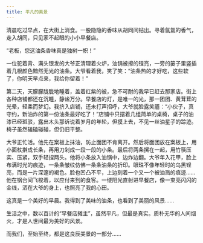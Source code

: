 ```yaml
---
title: 平凡的美景
---
```

<!-- wp:paragraph -->
<p>清晨吃过早点，在大街上消食。一股隐隐的香味从胡同间钻出。寻着氤氲的香气，走入胡同，只见家不起眼的小小早餐店。</p>
<!-- /wp:paragraph -->

<!-- wp:paragraph -->
<p>“老板，您这油条香味真是独树一帜！”</p>
<!-- /wp:paragraph -->

<!-- wp:paragraph -->
<p>一位驼着背、满头银发的大爷正清理着火炉，油锅被擦的锃亮，一旁的篓子里竖插着几根颜色黯然无光的油条。大爷看着我，笑了笑：“油条热的才好吃，这些软了，你明天早点来，我给你留着！”</p>
<!-- /wp:paragraph -->

<!-- wp:paragraph -->
<p>第二天，天朦朦胧胧地睡着，盖着红紫的被，急不可耐的我早已赶去那家店。街上各种店铺都还在沉睡，静谧万分。早餐店的灯，是唯一的光，那一团团、黄茸茸的光晕，轻柔而梦幻。我挤入店铺，还未打声招呼，大爷就脸露笑靥：“小伙子，真守约，新油炸的第一份油条最好吃了！”店铺中只摆着几组简单的桌椅，桌子的油漆已经斑驳，露出木头那诉说着岁月的年轮，但摸上去，不见一丝油星子的踪迹。椅子虽然磕磕碰碰，但仍旧平整。</p>
<!-- /wp:paragraph -->

<!-- wp:paragraph -->
<p>大爷正忙活。他先在案板上抹油，防止面团不肯离开。然后将面团放在案板上，用小面杖擀成长条，再用刀剁成一段一段的小条。最后将两条摞在一起，用竹筷压实、压紧，双手轻捏两头。他将小条放入油锅中，边炸边翻。大爷年入花甲，脸上布满时光的痕迹，一条条皱纹仿佛一条条油条的折印。眼珠不像年轻时的乌黑锃亮，而是一片深邃的褐色。脸也凹凸不平，上边刻着一个又一个被油溅的痕迹……他在锅台间飞梭着，以应付来到的食客。一缕阳光直射进早餐店，像一束亮闪闪的金线，洒在大爷的身上，也照亮了我的心田。</p>
<!-- /wp:paragraph -->

<!-- wp:paragraph -->
<p>这真是一个美好的早晨。我得到了美味的油条，也看到了美丽的风景......</p>
<!-- /wp:paragraph -->

<!-- wp:paragraph -->
<p>生活之中，数以百计的“早餐店摊主”，虽然平凡，但最是真实。质朴无华的人间烟火，才是人世间最为美好的风景。</p>
<!-- /wp:paragraph -->

<!-- wp:paragraph -->
<p>而我们，至始至终，都是这良辰美景的一部分......</p>
<!-- /wp:paragraph -->
